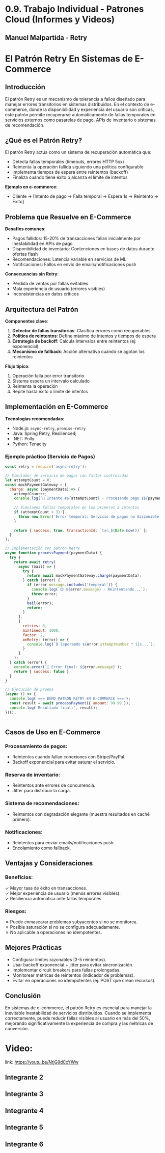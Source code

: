 # 0.9. Trabajo Individual - Patrones Cloud (Informes y Videos)

## Manuel Malpartida - Retry

# El Patrón Retry En Sistemas de E-Commerce

## Introducción
El patrón Retry es un mecanismo de tolerancia a fallos diseñado para manejar errores transitorios en sistemas distribuidos. En el contexto de e-commerce, donde la disponibilidad y experiencia del usuario son críticas, este patrón permite recuperarse automáticamente de fallas temporales en servicios externos como pasarelas de pago, APIs de inventario o sistemas de recomendación.

## ¿Qué es el Patrón Retry?
El patrón Retry actúa como un sistema de recuperación automática que:

- Detecta fallas temporales (timeouts, errores HTTP 5xx)
- Reintenta la operación fallida siguiendo una política configurable
- Implementa tiempos de espera entre reintentos (backoff)
- Finaliza cuando tiene éxito o alcanza el límite de intentos

**Ejemplo en e-commerce**:

- Cliente → [Intento de pago → Falla temporal → Espera 1s → Reintento → Éxito]

## Problema que Resuelve en E-Commerce
**Desafíos comunes**:
- Pagos fallidos: 15-20% de transacciones fallan inicialmente por inestabilidad en APIs de pago
- Disponibilidad de inventario: Contenciones en bases de datos durante ofertas flash
- Recomendaciones: Latencia variable en servicios de ML
- Notificaciones: Fallos en envío de emails/notificaciones push

**Consecuencias sin Retry**:
- Pérdida de ventas por fallas evitables
- Mala experiencia de usuario (errores visibles)
- Inconsistencias en datos críticos

## Arquitectura del Patrón
**Componentes clave**:
1. **Detector de fallas transitorias**: Clasifica errores como recuperables
2. **Política de reintentos**: Define máximo de intentos y tiempos de espera
3. **Estrategia de backoff**: Calcula intervalos entre reintentos (ej: exponencial)
4. **Mecanismo de fallback**: Acción alternativa cuando se agotan los reintentos

**Flujo típico**:
1. Operación falla por error transitorio
2. Sistema espera un intervalo calculado
3. Reintenta la operación
4. Repite hasta éxito o límite de intentos

## Implementación en E-Commerce
**Tecnologías recomendadas**:
- Node.js: `async-retry`, `promise-retry`
- Java: Spring Retry, Resilience4j
- .NET: Polly
- Python: Tenacity

### Ejemplo práctico (Servicio de Pagos)
```javascript
const retry = require('async-retry');

// Simulador de servicio de pagos con fallas controladas
let attemptCount = 0;
const mockPaymentGateway = {
  charge: async (paymentData) => {
    attemptCount++;
    console.log(`🔵 Intento #${attemptCount} - Procesando pago $${paymentData.amount}`);
    
    // Simulamos fallas temporales en los primeros 2 intentos
    if (attemptCount < 3) {
      throw new Error('Error temporal: Servicio de pagos no disponible');
    }
    
    return { success: true, transactionId: `txn_${Date.now()}` };
  }
};

// Implementación con patrón Retry
async function processPayment(paymentData) {
  try {
    return await retry(
      async (bail) => {
        try {
          return await mockPaymentGateway.charge(paymentData);
        } catch (error) {
          if (error.message.includes('temporal')) {
            console.log(`🟡 ${error.message} - Reintentando...`);
            throw error;
          }
          bail(error);
          return;
        }
      },
      {
        retries: 3,
        minTimeout: 1000,
        factor: 2,
        onRetry: (error) => {
          console.log(`⏳ Esperando ${error.attemptNumber * 1}s...`);
        }
      }
    );
  } catch (error) {
    console.error(`🔴 Error final: ${error.message}`);
    return { success: false };
  }
}

// Ejecución de prueba
(async () => {
  console.log('=== DEMO PATRÓN RETRY EN E-COMMERCE ===');
  const result = await processPayment({ amount: 99.99 });
  console.log('Resultado final:', result);
})();
 
```

## Casos de Uso en E-Commerce

### Procesamiento de pagos:
- Reintentos cuando fallan conexiones con Stripe/PayPal.
- Backoff exponencial para evitar saturar el servicio.

### Reserva de inventario:
- Reintentos ante errores de concurrencia.
- Jitter para distribuir la carga.

### Sistema de recomendaciones:
- Reintentos con degradación elegante (muestra resultados en caché primero).

### Notificaciones:
- Reintentos para enviar emails/notificaciones push.
- Encolamiento como fallback.

## Ventajas y Consideraciones

### Beneficios:
✓ Mayor tasa de éxito en transacciones.  
✓ Mejor experiencia de usuario (menos errores visibles).  
✓ Resiliencia automática ante fallas temporales.  

### Riesgos:
✗ Puede enmascarar problemas subyacentes si no se monitorea.  
✗ Posible saturación si no se configura adecuadamente.  
✗ No aplicable a operaciones no idempotentes.  

## Mejores Prácticas
- Configurar límites razonables (3-5 reintentos).
- Usar backoff exponencial + jitter para evitar sincronización.
- Implementar circuit breakers para fallas prolongadas.
- Monitorear métricas de reintentos (indicador de problemas).
- Evitar en operaciones no idempotentes (ej: POST que crean recursos).

## Conclusión
En sistemas de e-commerce, el patrón Retry es esencial para manejar la inevitable inestabilidad de servicios distribuidos. Cuando se implementa correctamente, puede reducir fallas visibles al usuario en más del 50%, mejorando significativamente la experiencia de compra y las métricas de conversión.

# Video:

link: https://youtu.be/NrjG9d0cYWw 

## Integrante 2
## Integrante 3
## Integrante 4
## Integrante 5
## Integrante 6